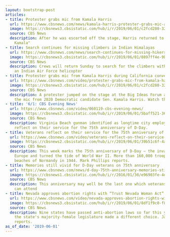 ```yaml
---
layout: bootstrap-post
articles:
- title: Protester grabs mic from Kamala Harris
  url: https://www.cbsnews.com/news/kamala-harris-protester-grabs-mic-away-during-moveon-forum-big-ideas-today-2019-06-01/
  image: https://cbsnews3.cbsistatic.com/hub/i/r/2019/06/01/c2fcd280-32f3-424d-9968-1075ecb87c85/thumbnail/1200x630/ecf011d5508952c4c8185ab9b32e6be2/0601-cbsnews-demonstratorstagerush-1864544-640x360.jpg
  source: CBS News
  description: After he was escorted off the stage, Harris returned to chants of "Kamala,
    Kamala"
- title: Search continues for missing climbers in Indian Himalayas
  url: https://www.cbsnews.com/news/search-continues-for-missing-hikers-last-seen-in-indian-himalayas/
  image: https://cbsnews3.cbsistatic.com/hub/i/r/2019/06/01/8897ff4e-9bd0-4c49-b7c0-ab61442e6abf/thumbnail/1200x630/34d248891d397826e114dd7025c893ef/gettyimages-171621881.jpg
  source: CBS News
  description: Crews will return Sunday to search for the climbers with the help of
    an Indian Air Force helicopter
- title: Protester grabs mic from Kamala Harris during California convention
  url: https://www.cbsnews.com/video/protester-grabs-mic-from-kamala-harris-during-california-convention/
  image: https://cbsnews3.cbsistatic.com/hub/i/r/2019/06/01/c2fcd280-32f3-424d-9968-1075ecb87c85/thumbnail/1200x630/ecf011d5508952c4c8185ab9b32e6be2/0601-cbsnews-demonstratorstagerush-1864544-640x360.jpg
  source: CBS News
  description: A protester jumped on the stage at the Big Ideas Forum and grabbed
    the mic from 2020 Democratic candidate Sen. Kamala Harris. Watch the incident.
- title: '6/1: CBS Evening News'
  url: https://www.cbsnews.com/video/060119-cbs-evening-news/
  image: https://cbsnews3.cbsistatic.com/hub/i/r/2019/06/01/5baff521-3637-4116-99d7-8b480455df4b/thumbnail/1200x630/5f42cedd09001ae23cc916cd2cfb5549/0601-en-full-1864534-640x360.jpg
  source: CBS News
  description: Virginia Beach gunman identified as longtime city employee; Veterans
    reflect on their service for the 75th anniversary of D-Day.
- title: Veterans reflect on their service for the 75th anniversary of D-Day
  url: https://www.cbsnews.com/video/veterans-reflect-on-their-service-for-the-75th-anniversary-of-d-day/
  image: https://cbsnews2.cbsistatic.com/hub/i/r/2019/06/01/39b51c6f-4a16-46ec-9811-07082a154b37/thumbnail/1200x630/2eb3a7b828e9f43135fd70c579606205/0601-en-dday-phillips-1864527-640x360.jpg
  source: CBS News
  description: This week marks the 75th anniversary of D-Day — the invasion that liberated
    Europe and turned the tide of World War II. More than 160,000 troops stormed the
    beaches of Normandy in 1944. Mark Phillips reports.
- title: Memories still vivid for D-Day veterans on 75th anniversary
  url: https://www.cbsnews.com/news/d-day-75th-anniversary-memories-still-vivid-for-some-veterans/
  image: https://cbsnews1.cbsistatic.com/hub/i/r/2016/01/30/e96903fe-4e97-444f-a567-1798fab82d42/thumbnail/1200x630/07c3a3c571ca05e153111218ae0b2cc5/paratroopers.jpg
  source: CBS News
  description: This anniversary may well be the last one which veterans of the landings
    can attend
- title: Nevada approves abortion rights with “Trust Nevada Woman Act”
  url: https://www.cbsnews.com/video/nevada-approves-abortion-rights-with-trust-nevada-woman-act/
  image: https://cbsnews3.cbsistatic.com/hub/i/r/2019/06/01/8df1f9c0-f8f2-47fe-9bec-328e5bae21d3/thumbnail/1200x630/ceae3ca6fd51dcd78bbb44b157a1fd76/0601-en-nvlegislature-yuccas-1864520-640x360.jpg
  source: CBS News
  description: Nine states have passed anti-abortion laws so far this year. In Nevada,
    the state's majority-female legislature made a different choice. Jamie Yuccas
    reports.
as_of_date: '2019-06-01'
---
```


